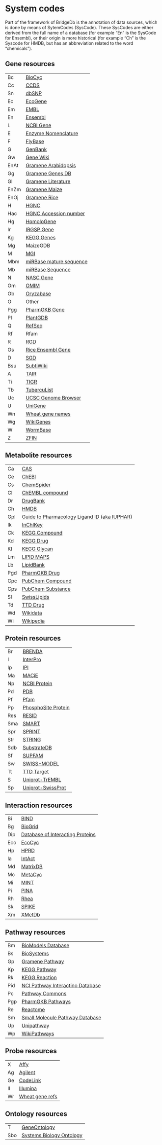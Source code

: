 # System codes

Part of the framework of BridgeDb is the annotation of data sources, which is done by means of SytemCodes (SysCode).
These SysCodes are either derived from the full name of  a database (for example “En” is the SysCode for Ensembl),
or their origin is more historical (for example “Ch” is the Syscode for HMDB, but has an abbreviation related
to the word “chemicals”).

## Gene resources

<table>
  <tr><td>Bc</td><td><a href="http://biocyc.org/">BioCyc</a></td></tr>
  <tr><td>Cc</td><td><a href="http://identifiers.org/ccds/">CCDS</a></td></tr>
  <tr><td>Sn</td><td><a href="http://www.ncbi.nlm.nih.gov/sites/entrez?db=snp">dbSNP</a></td></tr>
  <tr><td>Ec</td><td><a href="http://ecogene.org/">EcoGene</a></td></tr>
  <tr><td>Em</td><td><a href="http://www.ebi.ac.uk/embl/">EMBL</a></td></tr>
  <tr><td>En</td><td><a href="http://www.ensembl.org/">Ensembl</a></td></tr>
  <tr><td>L</td><td><a href="http://www.ncbi.nlm.nih.gov/gene">NCBI Gene</a></td></tr>
  <tr><td>E</td><td><a href="http://www.ebi.ac.uk/intenz/">Enzyme Nomenclature</a></td></tr>
  <tr><td>F</td><td><a href="http://flybase.org/">FlyBase</a></td></tr>
  <tr><td>G</td><td><a href="http://www.ncbi.nlm.nih.gov/genbank/">GenBank</a></td></tr>
  <tr><td>Gw</td><td><a href="http://en.wikipedia.org/wiki/Portal:Gene_Wiki">Gene Wiki</a></td></tr>
  <tr><td>EnAt</td><td><a href="http://www.gramene.org/">Gramene Arabidopsis</a></td></tr>
  <tr><td>Gg</td><td><a href="http://www.gramene.org/">Gramene Genes DB</a></td></tr>
  <tr><td>Gl</td><td><a href="http://www.gramene.org/">Gramene Literature</a></td></tr>
  <tr><td>EnZm</td><td><a href="http://www.ensembl.org/">Gramene Maize</a></td></tr>
  <tr><td>EnOj</td><td><a href="http://www.gramene.org/">Gramene Rice</a></td></tr>
  <tr><td>H</td><td><a href="http://www.genenames.org/">HGNC</a></td></tr>
  <tr><td>Hac</td><td><a href="http://www.genenames.org/">HGNC Accession number</a></td></tr>
  <tr><td>Hg</td><td><a href="http://www.ncbi.nlm.nih.gov/homologene/">HomoloGene</a></td></tr>
  <tr><td>Ir</td><td><a href="http://rgp.dna.affrc.go.jp/IRGSP/">IRGSP Gene</a></td></tr>
  <tr><td>Kg</td><td><a href="http://www.genome.jp/kegg/genes.html">KEGG Genes</a></td></tr>
  <tr><td>Mg</td><td>MaizeGDB</td></tr>
  <tr><td>M</td><td><a href="http://www.informatics.jax.org/">MGI</a></td></tr>
  <tr><td>Mbm</td><td><a href="http://www.mirbase.org/">miRBase mature sequence</a></td></tr>
  <tr><td>Mb</td><td><a href="http://microrna.sanger.ac.uk/">miRBase Sequence</a></td></tr>
  <tr><td>N</td><td><a href="http://arabidopsis.info/">NASC Gene</a></td></tr>
  <tr><td>Om</td><td><a href="http://omim.org/">OMIM</a></td></tr>
  <tr><td>Ob</td><td><a href="http://www.shigen.nig.ac.jp/rice/oryzabase">Oryzabase</a></td></tr>
  <tr><td>O</td><td>Other</td></tr>
  <tr><td>Pgg</td><td><a href="http://www.pharmgkb.org/">PharmGKB Gene</a></td></tr>
  <tr><td>Pl</td><td><a href="http://www.plantgdb.org/">PlantGDB</a></td></tr>
  <tr><td>Q</td><td><a href="http://www.ncbi.nlm.nih.gov/projects/RefSeq/">RefSeq</a></td></tr>
  <tr><td>Rf</td><td>Rfam</td></tr>
  <tr><td>R</td><td><a href="http://rgd.mcw.edu/">RGD</a></td></tr>
  <tr><td>Os</td><td><a href="http://www.gramene.org/Oryza_sativa">Rice Ensembl Gene</a></td></tr>
  <tr><td>D</td><td><a href="http://www.yeastgenome.org/">SGD</a></td></tr>
  <tr><td>Bsu</td><td><a href="http://www.subtiwiki.uni-goettingen.de/wiki/index.php/Main_Page">SubtiWiki</a></td></tr>
  <tr><td>A</td><td><a href="http://arabidopsis.org/index.jsp">TAIR</a></td></tr>
  <tr><td>Ti</td><td><a href="http://www.jcvi.org/">TIGR</a></td></tr>
  <tr><td>Tb</td><td><a href="http://genome.ucsc.edu/">TubercuList</a></td></tr>
  <tr><td>Uc</td><td><a href="http://genome.ucsc.edu/">UCSC Genome Browser</a></td></tr>
  <tr><td>U</td><td><a href="http://www.ncbi.nlm.nih.gov/unigene">UniGene</a></td></tr>
  <tr><td>Wn</td><td><a href="http://wheat.pw.usda.gov/">Wheat gene names</a></td></tr>
  <tr><td>Wg</td><td><a href="http://www.wikigenes.org/">WikiGenes</a></td></tr>
  <tr><td>W</td><td><a href="http://www.wormbase.org/">WormBase</a></td></tr>
  <tr><td>Z</td><td><a href="http://zfin.org/">ZFIN</a></td></tr>
</table>

## Metabolite resources

<table>
  <tr><td>Ca</td><td><a href="http://commonchemistry.org/">CAS</a></td></tr>
  <tr><td>Ce</td><td><a href="http://www.ebi.ac.uk/chebi/">ChEBI</a></td></tr>
  <tr><td>Cs</td><td><a href="http://www.chemspider.com/">ChemSpider</a></td></tr>
  <tr><td>Cl</td><td><a href="https://www.ebi.ac.uk/chembldb/">ChEMBL compound</a></td></tr>
  <tr><td>Dr</td><td><a href="http://www.drugbank.ca/">DrugBank</a></td></tr>
  <tr><td>Ch</td><td><a href="http://www.hmdb.ca/">HMDB</a></td></tr>
  <tr><td>Gpl</td><td><a href="http://www.guidetopharmacology.org/GRAC/chemSearch.jsp">Guide to Pharmacology Ligand ID  (aka IUPHAR)</a></td></tr>
  <tr><td>Ik</td><td><a href="http://inchi.org/">InChIKey</a></td></tr>
  <tr><td>Ck</td><td><a href="http://www.genome.jp/kegg/ligand.html">KEGG Compound</a></td></tr>
  <tr><td>Kd</td><td><a href="http://www.genome.jp/kegg/drug/">KEGG Drug</a></td></tr>
  <tr><td>Kl</td><td><a href="http://www.genome.jp/kegg/glycan/">KEGG Glycan</a></td></tr>
  <tr><td>Lm</td><td><a href="http://www.lipidmaps.org/">LIPID MAPS</a></td></tr>
  <tr><td>Lb</td><td><a href="http://lipidbank.jp/index.html">LipidBank</a></td></tr>
  <tr><td>Pgd</td><td><a href="http://www.pharmgkb.org/">PharmGKB Drug</a></td></tr>
  <tr><td>Cpc</td><td><a href="http://pubchem.ncbi.nlm.nih.gov/">PubChem Compound</a></td></tr>
  <tr><td>Cps</td><td><a href="http://pubchem.ncbi.nlm.nih.gov/">PubChem Substance</a></td></tr>
  <tr><td>Sl</td><td><a href="http://www.swisslipids.org/">SwissLipids</a></td></tr>
  <tr><td>Td</td><td><a href="http://bidd.nus.edu.sg/group/cjttd/TTD_HOME.asp">TTD Drug</a></td></tr>
  <tr><td>Wd</td><td><a href="https://wikidata.org/">Wikidata</a></td></tr>
  <tr><td>Wi</td><td><a href="https://wikipedia.org/">Wikipedia</a></td></tr>
</table>

## Protein resources

<table>
  <tr><td>Br</td><td><a href="http://www.brenda-enzymes.org/">BRENDA</a></td></tr>
  <tr><td>I</td><td><a href="http://www.ebi.ac.uk/interpro/">InterPro</a></td></tr>
  <tr><td>Ip</td><td><a href="http://www.ebi.ac.uk/IPI">IPI</a></td></tr>
  <tr><td>Ma</td><td><a href="http://www.ebi.ac.uk/thornton-srv/databases/MACiE/index.html">MACiE</a></td></tr>
  <tr><td>Np</td><td><a href="http://www.ncbi.nlm.nih.gov/protein">NCBI Protein</a></td></tr>
  <tr><td>Pd</td><td><a href="http://www.pdb.org/">PDB</a></td></tr>
  <tr><td>Pf</td><td><a href="http://pfam.sanger.ac.uk/">Pfam</a></td></tr>
  <tr><td>Pp</td><td><a href="http://www.phosphosite.org/homeAction.do">PhosphoSite Protein</a></td></tr>
  <tr><td>Res</td><td><a href="http://www.ebi.ac.uk/RESID/">RESID</a></td></tr>
  <tr><td>Sma</td><td><a href="http://smart.embl-heidelberg.de/">SMART</a></td></tr>
  <tr><td>Spr</td><td><a href="http://www.bioinf.manchester.ac.uk/dbbrowser/sprint/">SPRINT</a></td></tr>
  <tr><td>Str</td><td><a href="http://string.embl.de/">STRING</a></td></tr>
  <tr><td>Sdb</td><td><a href="http://substrate.burnham.org/">SubstrateDB</a></td></tr>
  <tr><td>Sf</td><td><a href="http://supfam.org/SUPERFAMILY/">SUPFAM</a></td></tr>
  <tr><td>Sw</td><td><a href="http://swissmodel.expasy.org/">SWISS-MODEL</a></td></tr>
  <tr><td>Tt</td><td><a href="http://bidd.nus.edu.sg/group/cjttd/TTD_HOME.asp">TTD Target</a></td></tr>
  <tr><td>S</td><td><a href="http://www.uniprot.org/">Uniprot-TrEMBL</a></td></tr>
  <tr><td>Sp</td><td><a href="http://www.uniprot.org/">Uniprot-SwissProt</a></td></tr>
</table>

## Interaction resources

<table>
  <tr><td>Bi</td><td><a href="http://www.bind.ca/">BIND</a></td></tr>
  <tr><td>Bg</td><td><a href="http://thebiogrid.org/">BioGrid</a></td></tr>
  <tr><td>Dip</td><td><a href="http://dip.doe-mbi.ucla.edu/">Database of Interacting Proteins</a></td></tr>
  <tr><td>Eco</td><td><a href="http://ecocyc.org/">EcoCyc</a></td></tr>
  <tr><td>Hp</td><td><a href="http://www.hprd.org/">HPRD</a></td></tr>
  <tr><td>Ia</td><td><a href="http://www.ebi.ac.uk/intact/">IntAct</a></td></tr>
  <tr><td>Md</td><td><a href="http://matrixdb.ibcp.fr/">MatrixDB</a></td></tr>
  <tr><td>Mc</td><td><a href="http://www.metacyc.org/">MetaCyc</a></td></tr>
  <tr><td>Mi</td><td><a href="http://mint.bio.uniroma2.it/mint/">MINT</a></td></tr>
  <tr><td>Pi</td><td><a href="http://cbg.garvan.unsw.edu.au/pina/">PINA</a></td></tr>
  <tr><td>Rh</td><td><a href="http://www.ebi.ac.uk/rhea/">Rhea</a></td></tr>
  <tr><td>Sk</td><td><a href="http://www.cs.tau.ac.il/~spike/">SPIKE</a></td></tr>
  <tr><td>Xm</td><td><a href="http://www.xmetdb.org/">XMetDb</a></td></tr>
</table>

## Pathway resources
<table>
  <tr><td>Bm</td><td><a href="http://www.ebi.ac.uk/biomodels/">BioModels Database</a></td></tr>
  <tr><td>Bs</td><td><a href="http://www.ncbi.nlm.nih.gov/biosystems/">BioSystems</a></td></tr>
  <tr><td>Gp</td><td><a href="http://www.gramene.org/pathway">Gramene Pathway</a></td></tr>
  <tr><td>Kp</td><td><a href="http://www.genome.jp/kegg/pathway.html">KEGG Pathway</a></td></tr>
  <tr><td>Rk</td><td><a href="http://www.genome.jp/kegg/reaction/">KEGG Reaction</a></td></tr>
  <tr><td>Pid</td><td><a href="http://pid.nci.nih.gov/">NCI Pathway Interactino Database</a></td></tr>
  <tr><td>Pc</td><td><a href="http://www.pathwaycommons.org/pc/">Pathway Commons</a></td></tr>
  <tr><td>Pgp</td><td><a href="http://www.pharmgkb.org/">PharmGKB Pathways</a></td></tr>
  <tr><td>Re</td><td><a href="http://www.reactome.org/">Reactome</a></td></tr>
  <tr><td>Sm</td><td><a href="http://www.smpdb.ca/pathways">Small Molecule Pathway Database</a></td></tr>
  <tr><td>Up</td><td><a href="http://www.grenoble.prabi.fr/obiwarehouse/unipathway">Unipathway</a></td></tr>
  <tr><td>Wp</td><td><a href="https://wikipathways.org/">WikiPathways</a></td></tr>
</table>

## Probe resources

<table>
  <tr><td>X</td><td><a href="http://www.affymetrix.com/">Affy</a></td></tr>
  <tr><td>Ag</td><td><a href="http://agilent.com/">Agilent</a></td></tr>
  <tr><td>Ge</td><td><a href="http://www.appliedmicroarrays.com/">CodeLink</a></td></tr>
  <tr><td>Il</td><td><a href="http://www.illumina.com/">Illumina</a></td></tr>
  <tr><td>Wr</td><td><a href="http://wheat.pw.usda.gov/">Wheat gene refs</a></td></tr>
</table>


## Ontology resources

<table>
  <tr><td>T</td><td><a href="http://www.ebi.ac.uk/QuickGO/">GeneOntology</a></td></tr>
  <tr><td>Sbo</td><td><a href="http://www.ebi.ac.uk/sbo/">Systems Biology Ontology</a></td></tr>
</table>

<!--  <tr><td></td><td><a href=""></a></td></tr> -->

